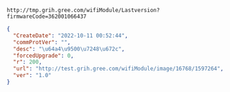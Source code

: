 `http://tmp.grih.gree.com/wifiModule/Lastversion?firmwareCode=362001066437`

```json
{
  "CreateDate": "2022-10-11 00:52:44",
  "commProtVer": "",
  "desc": "\u64a4\u9500\u7248\u672c",
  "forcedUpgrade": 0,
  "r": 200,
  "url": "http://test.grih.gree.com/wifiModule/image/16768/1597264",
  "ver": "1.0"
}
```
